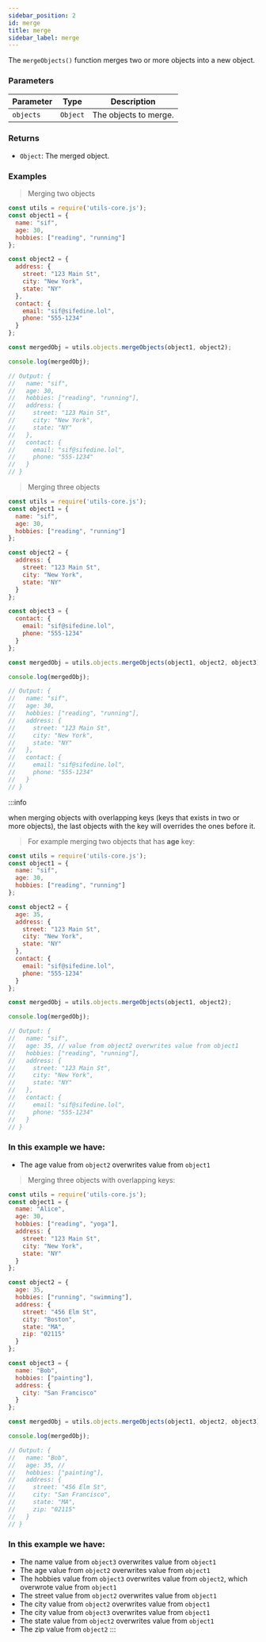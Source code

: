 ```yaml
---
sidebar_position: 2
id: merge
title: merge
sidebar_label: merge
---
```


The `mergeObjects()` function merges two or more objects into a new object.

### Parameters

| Parameter  | Type     | Description                             |
|------------|----------|-----------------------------------------|
| `objects`  | `Object` | The objects to merge.                    |

### Returns

- `Object`: The merged object.

### Examples

> Merging two objects

```js
const utils = require('utils-core.js');
const object1 = {
  name: "sif",
  age: 30,
  hobbies: ["reading", "running"]
};

const object2 = {
  address: {
    street: "123 Main St",
    city: "New York",
    state: "NY"
  },
  contact: {
    email: "sif@sifedine.lol",
    phone: "555-1234"
  }
};

const mergedObj = utils.objects.mergeObjects(object1, object2);

console.log(mergedObj);

// Output: {
//   name: "sif",
//   age: 30,
//   hobbies: ["reading", "running"],
//   address: {
//     street: "123 Main St",
//     city: "New York",
//     state: "NY"
//   },
//   contact: {
//     email: "sif@sifedine.lol",
//     phone: "555-1234"
//   }
// }
```

> Merging three objects

```js
const utils = require('utils-core.js');
const object1 = {
  name: "sif",
  age: 30,
  hobbies: ["reading", "running"]
};

const object2 = {
  address: {
    street: "123 Main St",
    city: "New York",
    state: "NY"
  }
};

const object3 = {
  contact: {
    email: "sif@sifedine.lol",
    phone: "555-1234"
  }
};

const mergedObj = utils.objects.mergeObjects(object1, object2, object3);

console.log(mergedObj);

// Output: {
//   name: "sif",
//   age: 30,
//   hobbies: ["reading", "running"],
//   address: {
//     street: "123 Main St",
//     city: "New York",
//     state: "NY"
//   },
//   contact: {
//     email: "sif@sifedine.lol",
//     phone: "555-1234"
//   }
// }
```
:::info

when merging objects with overlapping keys (keys that exists in two or more objects), the last objects with the key will overrides the ones before it.

> For example merging two objects that has **age** key:

```js
const utils = require('utils-core.js');
const object1 = {
  name: "sif",
  age: 30,
  hobbies: ["reading", "running"]
};

const object2 = {
  age: 35,
  address: {
    street: "123 Main St",
    city: "New York",
    state: "NY"
  },
  contact: {
    email: "sif@sifedine.lol",
    phone: "555-1234"
  }
};

const mergedObj = utils.objects.mergeObjects(object1, object2);

console.log(mergedObj);

// Output: {
//   name: "sif",
//   age: 35, // value from object2 overwrites value from object1
//   hobbies: ["reading", "running"],
//   address: {
//     street: "123 Main St",
//     city: "New York",
//     state: "NY"
//   },
//   contact: {
//     email: "sif@sifedine.lol",
//     phone: "555-1234"
//   }
// }
```
### In this example we have:
- The age value from `object2` overwrites value from `object1`


> Merging three objects with overlapping keys:

```js
const utils = require('utils-core.js');
const object1 = {
  name: "Alice",
  age: 30,
  hobbies: ["reading", "yoga"],
  address: {
    street: "123 Main St",
    city: "New York",
    state: "NY"
  }
};

const object2 = {
  age: 35,
  hobbies: ["running", "swimming"],
  address: {
    street: "456 Elm St",
    city: "Boston",
    state: "MA",
    zip: "02115"
  }
};

const object3 = {
  name: "Bob",
  hobbies: ["painting"],
  address: {
    city: "San Francisco"
  }
};

const mergedObj = utils.objects.mergeObjects(object1, object2, object3);

console.log(mergedObj);

// Output: {
//   name: "Bob",
//   age: 35, // 
//   hobbies: ["painting"],
//   address: {
//     street: "456 Elm St",
//     city: "San Francisco",
//     state: "MA",
//     zip: "02115"
//   }
// }
```
### In this example we have:
- The name value from `object3` overwrites value from `object1`
- The age value from `object2` overwrites value from `object1`
- The hobbies value from `object3` overwrites value from `object2`, which overwrote value from `object1`
- The street value from `object2` overwrites value from `object1`
- The city value from `object2` overwrites value from `object1`
- The city value from `object3` overwrites value from `object1`
- The state value from `object2` overwrites value from `object1`
- The zip value from `object2`
:::